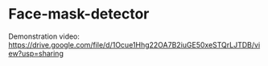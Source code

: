 # Face-mask-detector
Demonstration video: https://drive.google.com/file/d/1Ocue1Hhg22OA7B2iuGE50xeSTQrLJTDB/view?usp=sharing
